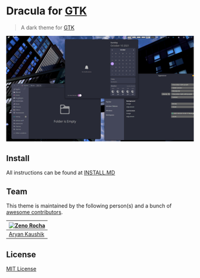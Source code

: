 # Dracula for [GTK](https://www.gtk.org/)

> A dark theme for [GTK](https://www.gtk.org/) 

![Screenshot](./screenshot.png)

## Install

All instructions can be found at [INSTALL.MD](./INSTALL.MD)
## Team

This theme is maintained by the following person(s) and a bunch of [awesome contributors](https://github.com/Aryan20/DarkSur-gtk-theme/graphs/contributors).

[![Zeno Rocha](https://github.com/Aryan20.png?size=100)](https://github.com/Aryan20) |
--- |
[Aryan Kaushik](https://github.com/Aryan20) |

## License

[MIT License](./LICENSE)